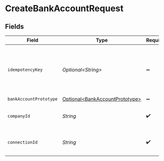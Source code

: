 # CreateBankAccountRequest


## Fields

| Field                                                                              | Type                                                                               | Required                                                                           | Description                                                                        | Example                                                                            |
| ---------------------------------------------------------------------------------- | ---------------------------------------------------------------------------------- | ---------------------------------------------------------------------------------- | ---------------------------------------------------------------------------------- | ---------------------------------------------------------------------------------- |
| `idempotencyKey`                                                                   | *Optional\<String>*                                                                | :heavy_minus_sign:                                                                 | A unique identifier to ensure idempotent behaviour for subsequent requests.        |                                                                                    |
| `bankAccountPrototype`                                                             | [Optional\<BankAccountPrototype>](../../models/components/BankAccountPrototype.md) | :heavy_minus_sign:                                                                 | N/A                                                                                |                                                                                    |
| `companyId`                                                                        | *String*                                                                           | :heavy_check_mark:                                                                 | Unique identifier for a company.                                                   | 8a210b68-6988-11ed-a1eb-0242ac120002                                               |
| `connectionId`                                                                     | *String*                                                                           | :heavy_check_mark:                                                                 | Unique identifier for a connection.                                                | 2e9d2c44-f675-40ba-8049-353bfcb5e171                                               |